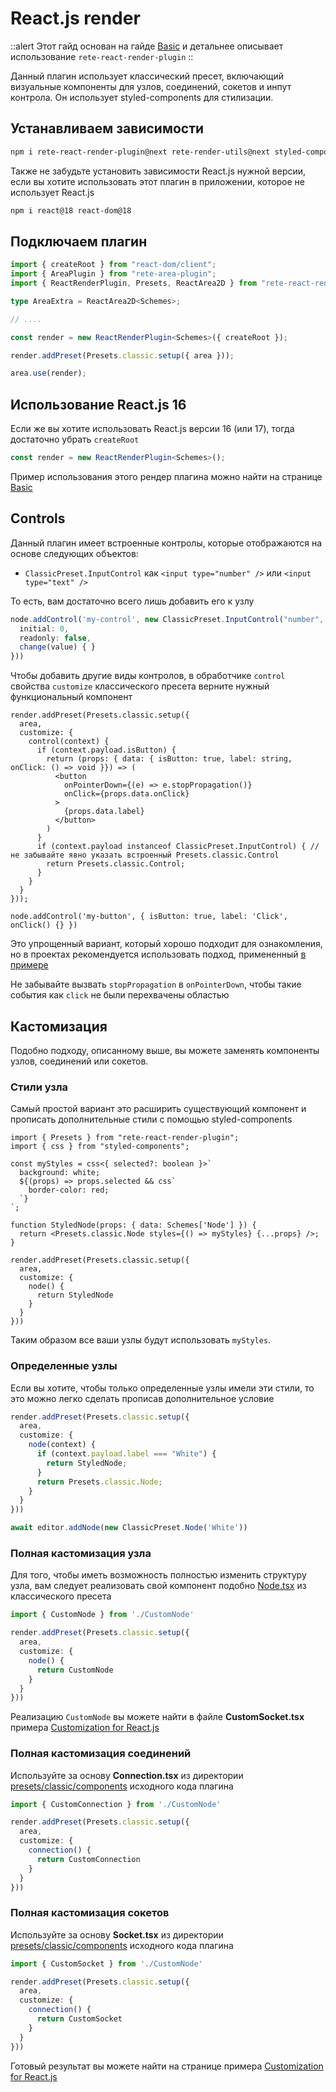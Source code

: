 # React.js render

::alert
Этот гайд основан на гайде [Basic](./basic) и детальнее описывает использование `rete-react-render-plugin`
::

Данный плагин использует классический пресет, включающий визуальные компоненты для узлов, соединений, сокетов и инпут контрола.
Он использует styled-components для стилизации.

## Устанавливаем зависимости

```bash
npm i rete-react-render-plugin@next rete-render-utils@next styled-components@next
```

Также не забудьте установить зависимости React.js нужной версии, если вы хотите использовать этот плагин в приложении, которое не использует React.js

```bash
npm i react@18 react-dom@18
```

## Подключаем плагин

```ts
import { createRoot } from "react-dom/client";
import { AreaPlugin } from "rete-area-plugin";
import { ReactRenderPlugin, Presets, ReactArea2D } from "rete-react-render-plugin";

type AreaExtra = ReactArea2D<Schemes>;

// ....

const render = new ReactRenderPlugin<Schemes>({ createRoot });

render.addPreset(Presets.classic.setup({ area }));

area.use(render);
```

## Использование React.js 16

Если же вы хотите использовать React.js версии 16 (или 17), тогда достаточно убрать `createRoot`

```ts
const render = new ReactRenderPlugin<Schemes>();
```

Пример использования этого рендер плагина можно найти на странице [Basic](/examples)

## Controls

Данный плагин имеет встроенные контролы, которые отображаются на основе следующих объектов:

- `ClassicPreset.InputControl` как `<input type="number" />` или `<input type="text" />`

То есть, вам достаточно всего лишь добавить его к узлу

```ts
node.addControl('my-control', new ClassicPreset.InputControl("number", {
  initial: 0,
  readonly: false,
  change(value) { }
}))
```

Чтобы добавить другие виды контролов, в обработчике `control` свойства `customize` классического пресета верните нужный функциональный компонент

```tsx
render.addPreset(Presets.classic.setup({
  area,
  customize: {
    control(context) {
      if (context.payload.isButton) {
        return (props: { data: { isButton: true, label: string, onClick: () => void }}) => (
          <button
            onPointerDown={(e) => e.stopPropagation()}
            onClick={props.data.onClick}
          >
            {props.data.label}
          </button>
        )
      }
      if (context.payload instanceof ClassicPreset.InputControl) { // не забывайте явно указать встроенный Presets.classic.Control
        return Presets.classic.Control;
      }
    }
  }
}));

node.addControl('my-button', { isButton: true, label: 'Click', onClick() {} })
```

Это упрощенный вариант, который хорошо подходит для ознакомления, но в проектах рекомендуется использовать подход, примененный [в примере](/examples/react/controls)

Не забывайте вызвать `stopPropagation` в `onPointerDown`, чтобы такие события как `click` не были перехвачены областью

## Кастомизация

Подобно подходу, описанному выше, вы можете заменять компоненты узлов, соединений или сокетов.

### Стили узла

Самый простой вариант это расширить существующий компонент и прописать дополнительные стили с помощью styled-components

```tsx
import { Presets } from "rete-react-render-plugin";
import { css } from "styled-components";

const myStyles = css<{ selected?: boolean }>`
  background: white;
  ${(props) => props.selected && css`
    border-color: red;
  `}
`;

function StyledNode(props: { data: Schemes['Node'] }) {
  return <Presets.classic.Node styles={() => myStyles} {...props} />;
}

render.addPreset(Presets.classic.setup({
  area,
  customize: {
    node() {
      return StyledNode
    }
  }
}))
```

Таким образом все ваши узлы будут использовать `myStyles`.

### Определенные узлы

Если вы хотите, чтобы только определенные узлы имели эти стили, то это можно легко сделать прописав дополнительное условие

```ts
render.addPreset(Presets.classic.setup({
  area,
  customize: {
    node(context) {
      if (context.payload.label === "White") {
        return StyledNode;
      }
      return Presets.classic.Node;
    }
  }
}))

await editor.addNode(new ClassicPreset.Node('White'))
```

### Полная кастомизация узла

Для того, чтобы иметь возможность полностью изменить структуру узла, вам следует реализовать свой компонент подобно [Node.tsx](https://github.com/retejs/react-render-plugin/blob/next/src/presets/classic/components/Node.tsx) из классического пресета

```ts
import { CustomNode } from './CustomNode'

render.addPreset(Presets.classic.setup({
  area,
  customize: {
    node() {
      return CustomNode
    }
  }
}))
```

Реализацию `CustomNode` вы можете найти в файле **CustomSocket.tsx** примера [Customization for React.js](/examples/react/customization)

### Полная кастомизация соединений

Используйте за основу **Connection.tsx** из директории [presets/classic/components](https://github.com/retejs/react-render-plugin/blob/next/src/presets/classic/components) исходного кода плагина


```ts
import { CustomConnection } from './CustomNode'

render.addPreset(Presets.classic.setup({
  area,
  customize: {
    connection() {
      return CustomConnection
    }
  }
}))
```

### Полная кастомизация сокетов

Используйте за основу **Socket.tsx** из директории [presets/classic/components](https://github.com/retejs/react-render-plugin/blob/next/src/presets/classic/components) исходного кода плагина


```ts
import { CustomSocket } from './CustomNode'

render.addPreset(Presets.classic.setup({
  area,
  customize: {
    connection() {
      return CustomSocket
    }
  }
}))
```

Готовый результат вы можете найти на странице примера [Customization for React.js](/examples/react/customization)
